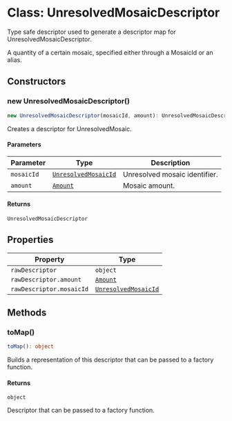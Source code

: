 # Class: UnresolvedMosaicDescriptor

Type safe descriptor used to generate a descriptor map for UnresolvedMosaicDescriptor.

A quantity of a certain mosaic, specified either through a MosaicId or an alias.

## Constructors

### new UnresolvedMosaicDescriptor()

```ts
new UnresolvedMosaicDescriptor(mosaicId, amount): UnresolvedMosaicDescriptor
```

Creates a descriptor for UnresolvedMosaic.

#### Parameters

| Parameter | Type | Description |
| ------ | ------ | ------ |
| `mosaicId` | [`UnresolvedMosaicId`](../../models/classes/UnresolvedMosaicId.md) | Unresolved mosaic identifier. |
| `amount` | [`Amount`](../../models/classes/Amount.md) | Mosaic amount. |

#### Returns

`UnresolvedMosaicDescriptor`

## Properties

| Property | Type |
| ------ | ------ |
| <a id="rawdescriptor"></a> `rawDescriptor` | `object` |
| `rawDescriptor.amount` | [`Amount`](../../models/classes/Amount.md) |
| `rawDescriptor.mosaicId` | [`UnresolvedMosaicId`](../../models/classes/UnresolvedMosaicId.md) |

## Methods

### toMap()

```ts
toMap(): object
```

Builds a representation of this descriptor that can be passed to a factory function.

#### Returns

`object`

Descriptor that can be passed to a factory function.
